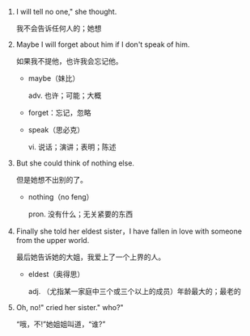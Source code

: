 1. I will tell no one," she thought.

    我不会告诉任何人的；她想

2. Maybe I will forget about him if I don't speak of him.

    如果我不提他，也许我会忘记他。

    - maybe（妹比）

        adv. 也许；可能；大概

    - forget：忘记，忽略

    - speak（思必克）

        vi. 说话；演讲；表明；陈述

3. But she could think of nothing else.

    但是她想不出别的了。

    - nothing（no feng）

        pron. 没有什么；无关紧要的东西

4. Finally she told her eldest sister，I have fallen in love with someone from the upper world.

    最后她告诉她的大姐，我爱上了一个上界的人。

    - eldest（奥得思）

        adj. （尤指某一家庭中三个或三个以上的成员）年龄最大的；最老的

5. Oh, no!" cried her sister." who?"

    “哦，不!”她姐姐叫道，“谁?”

    
